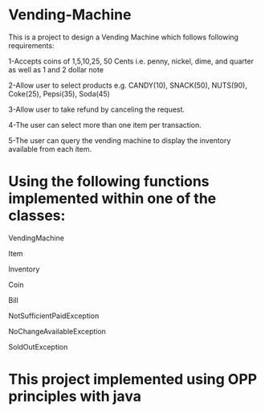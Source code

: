 # Vending-Machine
This is a project to  design a Vending Machine which follows following requirements:

1-Accepts coins of 1,5,10,25, 50 Cents i.e. penny, nickel, dime, and quarter as well as 1 and 2 dollar note

2-Allow user to select products e.g. CANDY(10), SNACK(50), NUTS(90), Coke(25), Pepsi(35), Soda(45)

3-Allow user to take refund by canceling the request.

4-The user can select more than one item per transaction.

5-The user can query the vending machine to display the inventory available from each item.


# Using the following functions implemented within one of the classes:

VendingMachine

Item

Inventory

Coin

Bill

NotSufficientPaidException

NoChangeAvailableException

SoldOutException

# This project implemented using OPP principles with java
